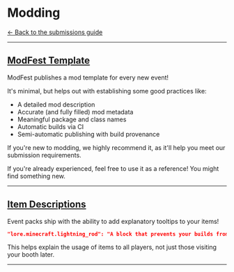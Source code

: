 # Modding

[<- Back to the submissions guide](/pages/submissions)

---

## [ModFest Template](https://github.com/ModFest/template)

ModFest publishes a mod template for every new event! 

It's minimal, but helps out with establishing some good practices like:
- A detailed mod description
- Accurate (and fully filled) mod metadata
- Meaningful package and class names
- Automatic builds via CI
- Semi-automatic publishing with build provenance

If you're new to modding, we highly recommend it, as it'll help you meet our submission requirements.

If you're already experienced, feel free to use it as a reference! You might find something new.

---

## [Item Descriptions](https://github.com/cassiancc/Item-Descriptions)

Event packs ship with the ability to add explanatory tooltips to your items!
```json
"lore.minecraft.lightning_rod": "A block that prevents your builds from being struck by Lightning by attracting nearby bolts."
```

This helps explain the usage of items to all players, not just those visiting your booth later.

---